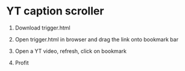 # YT caption scroller

1. Download trigger.html

2. Open trigger.html in browser and drag the link onto bookmark bar

3. Open a YT video, refresh, click on bookmark

4. Profit